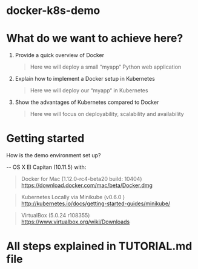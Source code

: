 # docker-k8s-demo

# What do we want to achieve here?

1. Provide a quick overview of Docker
   > Here we will deploy a small “myapp“ Python web application

2. Explain how to implement a Docker setup in Kubernetes 
   > Here we will deploy our “myapp“ in Kubernetes

3. Show the advantages of Kubernetes compared to Docker
   > Here we will focus on deployability, scalability and availability

# Getting started
   How is the demo environment set up?

-- OS X El Capitan (10.11.5) with:
   
   > Docker for Mac (1.12.0-rc4-beta20 build: 10404)
      https://download.docker.com/mac/beta/Docker.dmg
   
   > Kubernetes Locally via Minikube (v0.6.0 )
      http://kubernetes.io/docs/getting-started-guides/minikube/
   
   > VirtualBox (5.0.24 r108355)
      https://www.virtualbox.org/wiki/Downloads 


# All steps explained in TUTORIAL.md file
